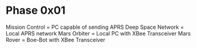 Phase 0x01
==


Mission Control 	= 	PC capable of sending APRS
Deep Space Network 	= 	Local APRS network
Mars Orbiter		= 	Local PC with XBee Transceiver
Mars Rover 		    =	Boe-Bot with XBee Transceiver